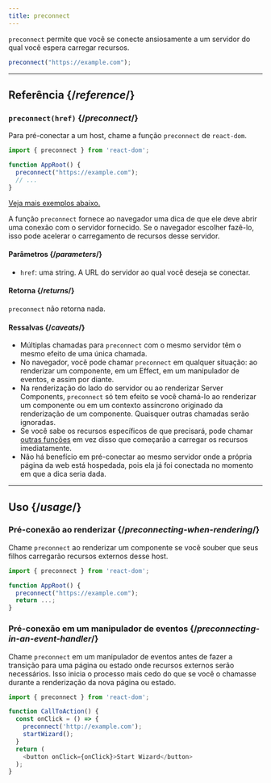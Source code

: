 ```yaml
---
title: preconnect
---
```


<Intro>

`preconnect` permite que você se conecte ansiosamente a um servidor do qual você espera carregar recursos.

```js
preconnect("https://example.com");
```

</Intro>

<InlineToc />

---

## Referência {/*reference*/}

### `preconnect(href)` {/*preconnect*/}

Para pré-conectar a um host, chame a função `preconnect` de `react-dom`.

```js
import { preconnect } from 'react-dom';

function AppRoot() {
  preconnect("https://example.com");
  // ...
}

```

[Veja mais exemplos abaixo.](#usage)

A função `preconnect` fornece ao navegador uma dica de que ele deve abrir uma conexão com o servidor fornecido. Se o navegador escolher fazê-lo, isso pode acelerar o carregamento de recursos desse servidor.

#### Parâmetros {/*parameters*/}

* `href`: uma string. A URL do servidor ao qual você deseja se conectar.

#### Retorna {/*returns*/}

`preconnect` não retorna nada.

#### Ressalvas {/*caveats*/}

* Múltiplas chamadas para `preconnect` com o mesmo servidor têm o mesmo efeito de uma única chamada.
* No navegador, você pode chamar `preconnect` em qualquer situação: ao renderizar um componente, em um Effect, em um manipulador de eventos, e assim por diante.
* Na renderização do lado do servidor ou ao renderizar Server Components, `preconnect` só tem efeito se você chamá-lo ao renderizar um componente ou em um contexto assíncrono originado da renderização de um componente. Quaisquer outras chamadas serão ignoradas.
* Se você sabe os recursos específicos de que precisará, pode chamar [outras funções](/reference/react-dom/#resource-preloading-apis) em vez disso que começarão a carregar os recursos imediatamente.
* Não há benefício em pré-conectar ao mesmo servidor onde a própria página da web está hospedada, pois ela já foi conectada no momento em que a dica seria dada.

---

## Uso {/*usage*/}

### Pré-conexão ao renderizar {/*preconnecting-when-rendering*/}

Chame `preconnect` ao renderizar um componente se você souber que seus filhos carregarão recursos externos desse host.

```js
import { preconnect } from 'react-dom';

function AppRoot() {
  preconnect("https://example.com");
  return ...;
}
```

### Pré-conexão em um manipulador de eventos {/*preconnecting-in-an-event-handler*/}

Chame `preconnect` em um manipulador de eventos antes de fazer a transição para uma página ou estado onde recursos externos serão necessários. Isso inicia o processo mais cedo do que se você o chamasse durante a renderização da nova página ou estado.

```js
import { preconnect } from 'react-dom';

function CallToAction() {
  const onClick = () => {
    preconnect('http://example.com');
    startWizard();
  }
  return (
    <button onClick={onClick}>Start Wizard</button>
  );
}
```